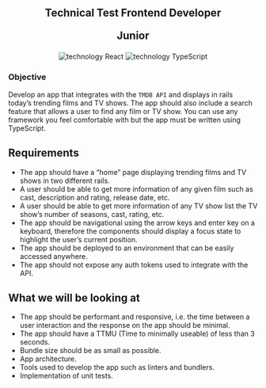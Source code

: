 <h2 align="center">
    <p>Technical Test Frontend Developer</p>
    <p>Junior</p>
</h2>

<div align="center">
    <img src="https://img.shields.io/badge/React-149ECA?logo=React&logoColor=fff" alt="technology React"/>
    <img src="https://img.shields.io/badge/TypeScript-007EC6?logo=TypeScript&logoColor=fff" alt="technology TypeScript"/>
</div>

### Objective

Develop an app that integrates with the `TMDB API` and displays in rails today’s trending films and TV shows. The app should also include a search feature that allows a user to find any film or TV show. You can use any framework you feel comfortable with but the app must be written using TypeScript.

## Requirements

- The app should have a “home” page displaying trending films and TV shows in two different rails.
- A user should be able to get more information of any given film such as cast, description and rating, release date, etc.
- A user should be able to get more information of any TV show list the TV show’s number of seasons, cast, rating, etc.
- The app should be navigational using the arrow keys and enter key on a keyboard, therefore the components should display a focus state to highlight the user’s current position.
- The app should be deployed to an environment that can be easily accessed anywhere.
- The app should not expose any auth tokens used to integrate with the API.

## What we will be looking at

- The app should be performant and responsive, i.e. the time between a user interaction and the response on the app should be minimal.
- The app should have a TTMU (Time to minimally useable) of less than 3 seconds.
- Bundle size should be as small as possible.
- App architecture.
- Tools used to develop the app such as linters and bundlers.
- Implementation of unit tests.
